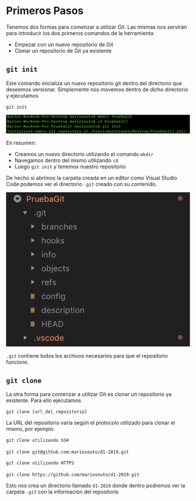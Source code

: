 # Primeros Pasos

Tenemos dos formas para comenzar a utilizar Git. Las mismas nos servirán para introducir los dos primeros comandos de la herramienta:
* Empezar con un nuevo repositorio de Git
* Clonar un repositorio de Git ya existente

## `git init`

Este comando inicializa un nuevo repositorio git dentro del directorio que deseemos versionar. Simplemente nos movemos dentro de dicho directorio y ejecutamos

```
git init
```

<p align="center">
  <img src="../images/git_1.png" />
</p>

En resumen:
* Creamos un nuevo directorio utilizando el comando `mkdir`
* Navegamos dentro del mismo utilizando `cd`
* Luego `git init` y tenemos nuestro repositorio

De hecho si abrimos la carpeta creada en un editor como Visual Studio Code podemos ver el directorio `.git` creado con su contenido.

<p align="center">
  <img src="../images/git_2.png" />
</p>

`.git` contiene todos los archivos necesarios para que el repositorio funcione.

## `git clone`

La otra forma para comenzar a utilizar Git es clonar un repositorio ya existente. Para ello ejecutamos

```
git clone [url_del_repositorio]
```

La URL del repositorio varía según el protocolo utilizado para clonar el mismo, por ejemplo

```
git clone utilizando SSH

git clone git@github.com:mariosouto/d1-2019.git
```

```
git clone utilizando HTTPS

git clone https://github.com/mariosouto/d1-2019.git
```

Esto nos crea un directorio llamado `d1-2019` donde dentro podremos ver la carpeta `.git` con la información del repositorio

